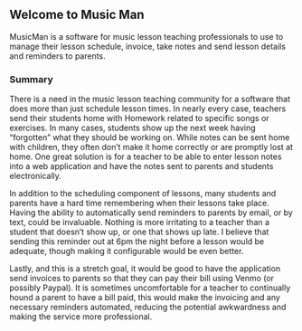 ## Welcome to Music Man

MusicMan is a software for music lesson teaching professionals to use to manage their lesson schedule, invoice, take notes and send lesson details and reminders to parents.  

### Summary

There is a need in the music lesson teaching community for a software that does more than just schedule lesson times.  In nearly every case, teachers send their students home with Homework related to specific songs or exercises.  In many cases, students show up the next week having “forgotten” what they should be working on.  While notes can be sent home with children, they often don’t make it home correctly or are promptly lost at home. One great solution is for a teacher to be able to enter lesson notes into a web application and have the notes sent to parents and students electronically.  

In addition to the scheduling component of lessons, many students and parents have a hard time remembering when their lessons take place.  Having the ability to automatically send reminders to parents by email, or by text, could be invaluable.  Nothing is more irritating to a teacher than a student that doesn’t show up, or one that shows up late.  I believe that sending this reminder out at 6pm the night before a lesson would be adequate, though making it configurable would be even better.

Lastly, and this is a stretch goal, it would be good to have the application send invoices to parents so that they can pay their bill using Venmo (or possibly Paypal).  It is sometimes uncomfortable for a teacher to continually hound a parent to have a bill paid, this would make the invoicing and any necessary reminders automated, reducing the potential awkwardness and making the service more professional.
